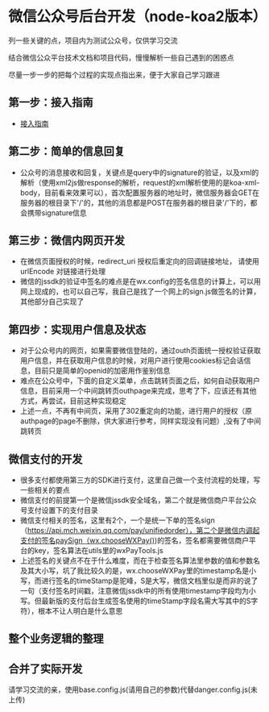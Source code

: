 # 微信公众号后台开发（node-koa2版本）

列一些关键的点，项目内为测试公众号，仅供学习交流

结合微信公众平台技术文档和项目代码，慢慢解析一些自己遇到的困惑点

尽量一步一步的把每个过程的实现点指出来，便于大家自己学习跟进

## 第一步：接入指南

- [接入指南](https://mp.weixin.qq.com/wiki?t=resource/res_main&id=mp1421135319)

## 第二步：简单的信息回复

- 公众号的消息接收和回复，关键点是query中的signature的验证，以及xml的解析（使用xml2js做response的解析，request的xml解析使用的是koa-xml-body，目前看来效果可以），首次配置服务器的地址时，微信服务器会GET在服务器的根目录下'/'的，其他的消息都是POST在服务器的根目录'/'下的，都会携带signature信息

## 第三步：微信内网页开发

- 在微信页面授权的时候，redirect_uri 授权后重定向的回调链接地址， 请使用 urlEncode 对链接进行处理
- 微信的jssdk的验证中签名的难点是在wx.config的签名信息的计算上，可以用网上现成的，也可以自己写，我自己是找了一个网上的sign.js做签名的计算，其他部分自己实现了

## 第四步：实现用户信息及状态

- 对于公众号内的网页，如果需要微信登陆的，通过outh页面统一授权验证获取用户信息，并在获取用户信息的时候，对用户进行使用cookies标记会话信息，目前只是简单的openid的加密用作鉴别信息
- 难点在公众号中，下面的自定义菜单，点击跳转页面之后，如何自动获取用户信息，目前采用一个中间跳转页outhpage来完成，思考了下，应该还有其他方式，再尝试，目前这种实现稳定
- 上述一点，不再有中间页，采用了302重定向的功能，进行用户的授权（原authpage的page不删除，供大家进行参考，同样实现没有问题）,没有了中间跳转页

## 微信支付的开发

- 很多支付都使用第三方的SDK进行支付，这里自己做一个支付流程的处理，写一些相关的要点
- 微信支付的前提第一个是微信jssdk安全域名，第二个就是微信商户平台公众号支付设置下的支付目录
- 微信支付相关的签名，这里有2个，一个是统一下单的签名sign（https://api.mch.weixin.qq.com/pay/unifiedorder），第二个是微信内调起支付的签名paySign（wx.chooseWXPay())的签名，签名都需要微信商户平台的key，签名算法在utils里的wxPayTools.js
- 上述签名的关键点不在于什么难度，而在于检查签名算法里参数的值和参数名及其大小写，坑了我比较久的是，wx.chooseWXPay里的timestamp名是小写，而进行签名的timeStamp是驼峰，S是大写，微信文档里似是而非的说了一句（支付签名时间戳，注意微信jssdk中的所有使用timestamp字段均为小写。但最新版的支付后台生成签名使用的timeStamp字段名需大写其中的S字符），根本不让人明白是什么意思

## 整个业务逻辑的整理

## 合并了实际开发

请学习交流的亲，使用base.config.js(请用自己的参数)代替danger.config.js(未上传)